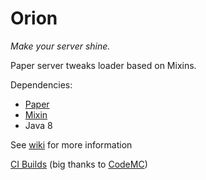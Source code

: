 # Orion

_Make your server shine._

Paper server tweaks loader based on Mixins.

Dependencies:
- [Paper](https://github.com/PaperMC/Paper)
- [Mixin](https://github.com/SpongePowered/Mixin)
- Java 8

See [wiki](https://github.com/OrionMinecraft/Orion/wiki) for more information

[CI Builds](https://ci.codemc.org/job/Mikroskeem/job/Orion/) (big thanks to [CodeMC](https://github.com/CodeMC))
